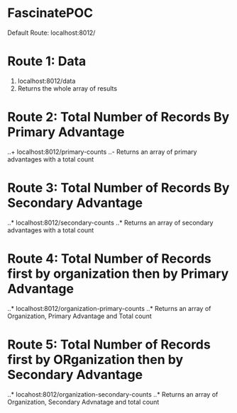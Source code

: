 # FascinatePOC
Default Route: localhost:8012/

# Route 1: Data
1. localhost:8012/data
2. Returns the whole array of results

# Route 2: Total Number of Records By Primary Advantage
..+ localhost:8012/primary-counts
..- Returns an array of primary advantages with a total count

# Route 3: Total Number of Records By Secondary Advantage
..* localhost:8012/secondary-counts
..* Returns an array of secondary advantages with a total count

# Route 4: Total Number of Records first by organization then by Primary Advantage
..* localhost:8012/organization-primary-counts
..* Returns an array of Organization, Primary Advantage and Total count

# Route 5: Total Number of Records first by ORganization then by Secondary Advantage
..* locahost:8012/organization-secondary-counts
..* Returns an array of Organization, Secondary Advnatage and total count
